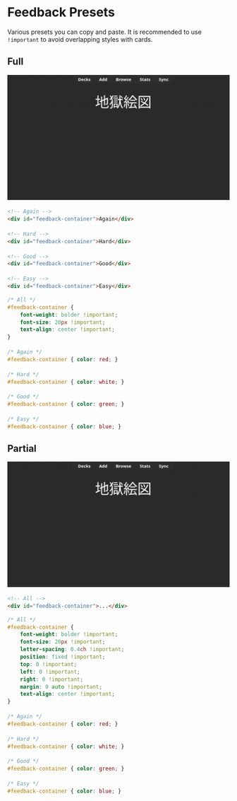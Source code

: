 # Feedback Presets

Various presets you can copy and paste. It is recommended to use `!important` to avoid overlapping styles with cards.

## Full

![full](assets/showcase/full.gif)

```html
<!-- Again -->
<div id="feedback-container">Again</div>

<!-- Hard -->
<div id="feedback-container">Hard</div>

<!-- Good -->
<div id="feedback-container">Good</div>

<!-- Easy -->
<div id="feedback-container">Easy</div>
```

```css
/* All */
#feedback-container {
    font-weight: bolder !important;
    font-size: 20px !important;
    text-align: center !important;
}

/* Again */
#feedback-container { color: red; }

/* Hard */
#feedback-container { color: white; }

/* Good */
#feedback-container { color: green; }

/* Easy */
#feedback-container { color: blue; }
```

## Partial

![partial](assets/showcase/partial.gif)

```html
<!-- All -->
<div id="feedback-container">...</div>
```

```css
/* All */
#feedback-container {
    font-weight: bolder !important;
    font-size: 20px !important;
    letter-spacing: 0.4ch !important;
    position: fixed !important;
    top: 0 !important;
    left: 0 !important;
    right: 0 !important;
    margin: 0 auto !important;
    text-align: center !important;
}

/* Again */
#feedback-container { color: red; }

/* Hard */
#feedback-container { color: white; }

/* Good */
#feedback-container { color: green; }

/* Easy */
#feedback-container { color: blue; }
```

